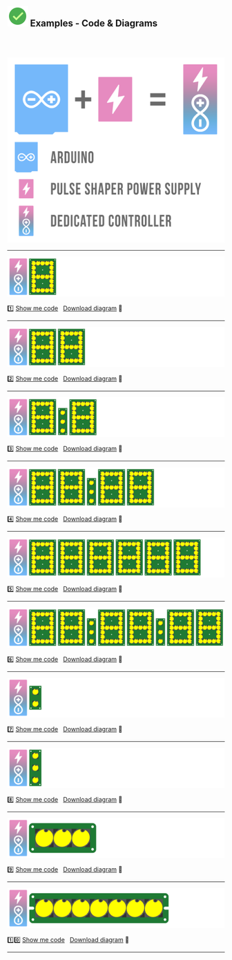 ## ![](https://github.com/marcinsaj/Flipo-Arduino-Controller-no-1/blob/main/extras/ok.png) Examples - Code & Diagrams
  

</br>
</br>

<p><img src="https://github.com/marcinsaj/Flipo-Arduino-Controller-no-1/blob/main/extras/arduino-controller-for-flip-disc-displays.png"></p>  

-------------------------------------------------------------------    

<p><img src="https://github.com/marcinsaj/Flipo-Arduino-Controller-no-1/blob/main/extras/arduino-controller-7-seg-flip-disc-display.png"></p>    

1️⃣ [Show me code](https://github.com/marcinsaj/Flipo-Arduino-Controller-no-1/blob/main/examples/01-1x7-seg-flip-disc-arduino-controller.ino) &nbsp; [Download diagram]() :small_red_triangle_down:     

-------------------------------------------------------------------  

<p><img src="https://github.com/marcinsaj/Flipo-Arduino-Controller-no-1/blob/main/extras/arduino-controller-2x7-seg-flip-disc-display.png"></p> 

2️⃣ [Show me code](https://github.com/marcinsaj/Flipo-Arduino-Controller-no-1/blob/main/examples/02-2x7-seg-flip-disc-arduino-controller.ino) &nbsp; [Download diagram]() :small_red_triangle_down:

-------------------------------------------------------------------   
  
<p><img src="https://github.com/marcinsaj/Flipo-Arduino-Controller-no-1/blob/main/extras/arduino-controller-2x7-seg-3dots-flip-disc-display.png"></p>        

3️⃣ [Show me code](https://github.com/marcinsaj/Flipo-Arduino-Controller-no-1/blob/main/examples/03-2x7-seg-1x3dots-flip-disc-arduino-controller.ino) &nbsp; [Download diagram]() :small_red_triangle_down:  

-------------------------------------------------------------------  

<p><img src="https://github.com/marcinsaj/Flipo-Arduino-Controller-no-1/blob/main/extras/arduino-controller-4x7-seg-3dots-flip-disc-display.png"></p>
 
4️⃣ [Show me code](https://github.com/marcinsaj/Flipo-Arduino-Controller-no-1/blob/main/examples/04-4x7-seg-1x3dots-flip-disc-arduino-controller.ino) &nbsp; [Download diagram]() :small_red_triangle_down:

-------------------------------------------------------------------  

<p><img src="https://github.com/marcinsaj/Flipo-Arduino-Controller-no-1/blob/main/extras/arduino-controller-6x7-seg-flip-disc-display.png"></p>    

5️⃣ [Show me code](https://github.com/marcinsaj/Flipo-Arduino-Controller-no-1/blob/main/examples/05-6x7-seg-flip-disc-arduino-controller.ino) &nbsp; [Download diagram]() :small_red_triangle_down:

-------------------------------------------------------------------

<p><img src="https://github.com/marcinsaj/Flipo-Arduino-Controller-no-1/blob/main/extras/arduino-controller-6x7-seg-2x3dots-flip-disc-display.png"></p>

6️⃣ [Show me code](https://github.com/marcinsaj/Flipo-Arduino-Controller-no-1/blob/main/examples/06-6x7-seg-2x3dots-flip-disc-arduino-controller.ino) &nbsp; [Download diagram]() :small_red_triangle_down:
  
-------------------------------------------------------------------  

<p><img src="https://github.com/marcinsaj/Flipo-Arduino-Controller-no-1/blob/main/extras/arduino-controller-2dots-flip-disc-display.png"></p>   


:seven: [Show me code](https://github.com/marcinsaj/Flipo-Arduino-Controller-no-1/blob/main/examples/07-1x2dots-flip-disc-arduino-controller.ino) &nbsp; [Download diagram]() :small_red_triangle_down:

-------------------------------------------------------------------  

<p><img src="https://github.com/marcinsaj/Flipo-Arduino-Controller-no-1/blob/main/extras/arduino-controller-3dots-flip-disc-display.png"></p>  

:eight: [Show me code](https://github.com/marcinsaj/Flipo-Arduino-Controller-no-1/blob/main/examples/08-1x3dots-flip-disc-arduino-controller.ino) &nbsp; [Download diagram]() :small_red_triangle_down:

-------------------------------------------------------------------  

<p><img src="https://github.com/marcinsaj/Flipo-Arduino-Controller-no-1/blob/main/extras/arduino-controller-1x3-flip-disc-display.png"></p>  

:nine: [Show me code](https://github.com/marcinsaj/Flipo-Arduino-Controller-no-1/blob/main/examples/09-1x1x3-flip-disc-arduino-controller.ino) &nbsp; [Download diagram]() :small_red_triangle_down:

-------------------------------------------------------------------    

<p><img src="https://github.com/marcinsaj/Flipo-Arduino-Controller-no-1/blob/main/extras/arduino-controller-1x7-flip-disc-display.png"></p>  

:one::zero: [Show me code](https://github.com/marcinsaj/Flipo-Arduino-Controller-no-1/blob/main/examples/10-1x1x7-flip-disc-arduino-controller.ino) &nbsp; [Download diagram]() :small_red_triangle_down:

-------------------------------------------------------------------   
